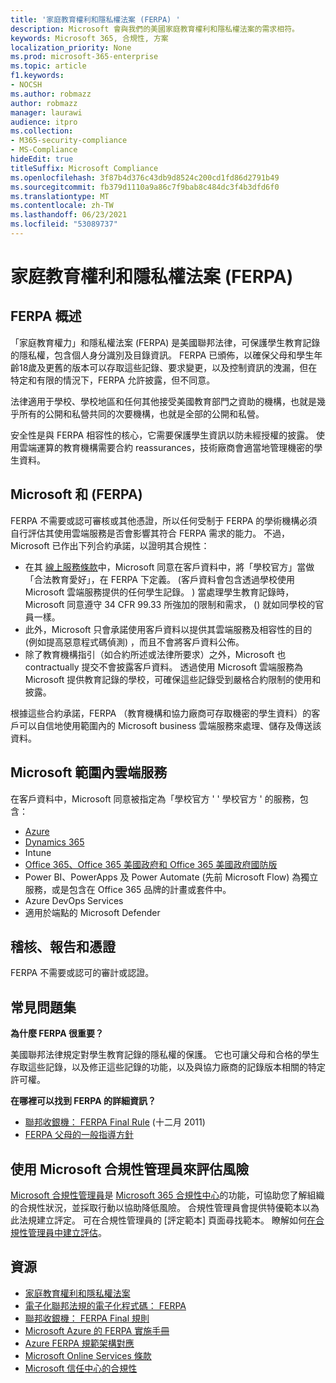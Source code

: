 ```yaml
---
title: '家庭教育權利和隱私權法案 (FERPA) '
description: Microsoft 會與我們的美國家庭教育權利和隱私權法案的需求相符。
keywords: Microsoft 365, 合規性, 方案
localization_priority: None
ms.prod: microsoft-365-enterprise
ms.topic: article
f1.keywords:
- NOCSH
ms.author: robmazz
author: robmazz
manager: laurawi
audience: itpro
ms.collection:
- M365-security-compliance
- MS-Compliance
hideEdit: true
titleSuffix: Microsoft Compliance
ms.openlocfilehash: 3f87b4d376c43db9d8524c200cd1fd86d2791b49
ms.sourcegitcommit: fb379d1110a9a86c7f9bab8c484dc3f4b3dfd6f0
ms.translationtype: MT
ms.contentlocale: zh-TW
ms.lasthandoff: 06/23/2021
ms.locfileid: "53089737"
---
```

# <a name="family-educational-rights-and-privacy-act-ferpa"></a>家庭教育權利和隱私權法案 (FERPA) 

## <a name="ferpa-overview"></a>FERPA 概述

「家庭教育權力」和隱私權法案 (FERPA) 是美國聯邦法律，可保護學生教育記錄的隱私權，包含個人身分識別及目錄資訊。 FERPA 已頒佈，以確保父母和學生年齡18歲及更舊的版本可以存取這些記錄、要求變更，以及控制資訊的洩漏，但在特定和有限的情況下，FERPA 允許披露，但不同意。

法律適用于學校、學校地區和任何其他接受美國教育部門之資助的機構，也就是幾乎所有的公開和私營共同的次要機構，也就是全部的公開和私營。

安全性是與 FERPA 相容性的核心，它需要保護學生資訊以防未經授權的披露。 使用雲端運算的教育機構需要合約 reassurances，技術廠商會適當地管理機密的學生資料。

## <a name="microsoft-and-ferpa"></a>Microsoft 和 (FERPA) 

FERPA 不需要或認可審核或其他憑證，所以任何受制于 FERPA 的學術機構必須自行評估其使用雲端服務是否會影響其符合 FERPA 需求的能力。 不過，Microsoft 已作出下列合約承諾，以證明其合規性：

- 在其 [線上服務條款](https://aka.ms/Online-Services-Terms)中，Microsoft 同意在客戶資料中，將「學校官方」當做「合法教育愛好」，在 FERPA 下定義。  (客戶資料會包含透過學校使用 Microsoft 雲端服務提供的任何學生記錄。 ) 當處理學生教育記錄時，Microsoft 同意遵守 34 CFR 99.33 所強加的限制和需求， () 就如同學校的官員一樣。
- 此外，Microsoft 只會承諾使用客戶資料以提供其雲端服務及相容性的目的 (例如提高惡意程式碼偵測) ，而且不會將客戶資料公佈。
- 除了教育機構指引（如合約所述或法律所要求）之外，Microsoft 也 contractually 提交不會披露客戶資料。 透過使用 Microsoft 雲端服務為 Microsoft 提供教育記錄的學校，可確保這些記錄受到嚴格合約限制的使用和披露。

根據這些合約承諾，FERPA （教育機構和協力廠商可存取機密的學生資料）的客戶可以自信地使用範圍內的 Microsoft business 雲端服務來處理、儲存及傳送該資料。

## <a name="microsoft-in-scope-cloud-services"></a>Microsoft 範圍內雲端服務

在客戶資料中，Microsoft 同意被指定為「學校官方 ' ' 學校官方 ' 的服務，包含：

- [Azure](https://aka.ms/AzureCompliance)
- [Dynamics 365](https://aka.ms/d365-compliance-list)
- Intune
- [Office 365、Office 365 美國政府和 Office 365 美國政府國防版](https://go.microsoft.com/fwlink/p/?LinkID=2077751)
- Power BI、PowerApps 及 Power Automate (先前 Microsoft Flow) 為獨立服務，或是包含在 Office 365 品牌的計畫或套件中。
- Azure DevOps Services
- 適用於端點的 Microsoft Defender

## <a name="audits-reports-and-certificates"></a>稽核、報告和憑證

FERPA 不需要或認可的審計或認證。

## <a name="frequently-asked-questions"></a>常見問題集

**為什麼 FERPA 很重要？**

美國聯邦法律規定對學生教育記錄的隱私權的保護。 它也可讓父母和合格的學生存取這些記錄，以及修正這些記錄的功能，以及與協力廠商的記錄版本相關的特定許可權。

**在哪裡可以找到 FERPA 的詳細資訊？**

- [聯邦收銀機： FERPA Final Rule](https://aka.ms/ferpa-reg) (十二月 2011) 
- [FERPA 父母的一般指導方針](https://www2.ed.gov/policy/gen/guid/fpco/ferpa/parents.html)

## <a name="use-microsoft-compliance-manager-to-assess-your-risk"></a>使用 Microsoft 合規性管理員來評估風險

[Microsoft 合規性管理員](/microsoft-365/compliance/compliance-manager)是 [Microsoft 365 合規性中心](/microsoft-365/compliance/microsoft-365-compliance-center)的功能，可協助您了解組織的合規性狀況，並採取行動以協助降低風險。 合規性管理員會提供特優範本以為此法規建立評定。 可在合規性管理員的 [評定範本] 頁面尋找範本。 瞭解如何[在合規性管理員中建立評估](/microsoft-365/compliance/compliance-manager-assessments)。

## <a name="resources"></a>資源

- [家庭教育權利和隱私權法案](https://www.ed.gov/policy/gen/guid/fpco/ferpa/index.html)
- [電子化聯邦法規的電子化程式碼： FERPA](https://aka.ms/FERPA-GPO)
- [聯邦收銀機： FERPA Final 規則](https://aka.ms/ferpa-reg)
- [Microsoft Azure 的 FERPA 實施手冊](https://aka.ms/azureferpa)
- [Azure FERPA 規範架構對應](https://aka.ms/AzureFERPAMapping)
- [Microsoft Online Services 條款](https://aka.ms/Online-Services-Terms)
- [Microsoft 信任中心的合規性](https://www.microsoft.com/trust-center/compliance/compliance-overview)

